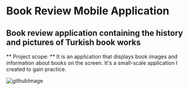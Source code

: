 # Book Review Mobile Application 
## Book review application containing the history and pictures of Turkish book works
** Project scope: **  It is an application that displays book images and information about books on the screen. It's a small-scale application I created to gain practice.

![githubImage](https://github.com/muhammedgmbsg/Book_Review_App/assets/95706061/927d3c28-b3b6-483b-8506-7e6f521c628f)
